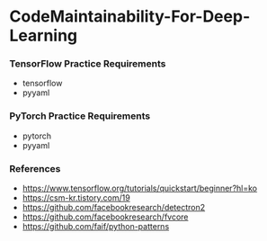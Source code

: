 # CodeMaintainability-For-Deep-Learning

### TensorFlow Practice Requirements
- tensorflow
- pyyaml

### PyTorch Practice Requirements
- pytorch
- pyyaml  

### References
- https://www.tensorflow.org/tutorials/quickstart/beginner?hl=ko  
- https://csm-kr.tistory.com/19
- https://github.com/facebookresearch/detectron2
- https://github.com/facebookresearch/fvcore
- https://github.com/faif/python-patterns